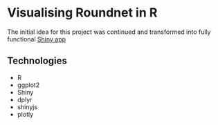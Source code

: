 # Visualising Roundnet in R
The initial idea for this project was continued and transformed into fully functional [Shiny app](https://jdudzik.shinyapps.io/Visualising_Roundnet_app/)

## Technologies
* R
* ggplot2
* Shiny
* dplyr
* shinyjs
* plotly
